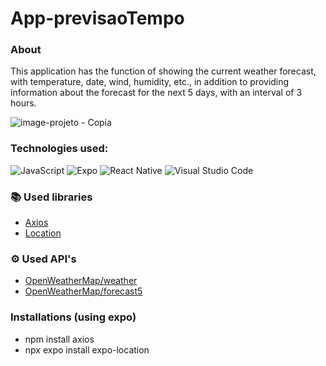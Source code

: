 # App-previsaoTempo

### About
This application has the function of showing the current weather forecast, with temperature, date, wind, humidity, etc., in addition to providing information about the forecast for the next 5 days, with an interval of 3 hours.


![image-projeto - Copia](https://user-images.githubusercontent.com/99768939/231847834-38ff7d38-72f0-40a9-ad1b-379aaf9abc98.jpg)

### Technologies used:

![JavaScript](https://img.shields.io/badge/JavaScript-F7DF1E?style=for-the-badge&logo=javascript&logoColor=black)
![Expo](https://img.shields.io/badge/Expo-5277C3?style=for-the-badge&logo=expo&logoColor=white)
![React Native](https://img.shields.io/badge/React_Native-20232A?style=for-the-badge&logo=react&logoColor=61DAFB)
![Visual Studio Code](https://img.shields.io/badge/Visual_Studio_Code-0078D4?style=for-the-badge&logo=visual%20studio%20code&logoColor=white)

### 📚 Used libraries
- [Axios](https://axios-http.com/ptbr/docs/intro)
- [Location](https://docs.expo.dev/versions/latest/sdk/location/)

### ⚙ Used API's
- [OpenWeatherMap/weather](https://openweathermap.org/current)
- [OpenWeatherMap/forecast5](https://openweathermap.org/forecast5)

### Installations (using expo)
- npm install axios
- npx expo install expo-location
